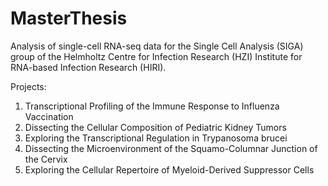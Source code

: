 # MasterThesis

Analysis of single-cell RNA-seq data for the Single Cell Analysis (SIGA) group of the Helmholtz Centre for Infection Research (HZI) Institute for RNA-based Infection Research (HIRI). 

Projects:
1. Transcriptional Profiling of the Immune Response to Influenza Vaccination
2. Dissecting the Cellular Composition of Pediatric Kidney Tumors
3. Exploring the Transcriptional Regulation in Trypanosoma brucei
4. Dissecting the Microenvironment of the Squamo-Columnar Junction of the Cervix
5. Exploring the Cellular Repertoire of Myeloid-Derived Suppressor Cells
